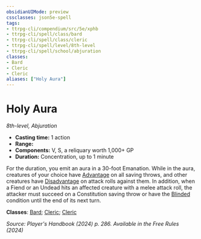 ```yaml
---
obsidianUIMode: preview
cssclasses: json5e-spell
tags:
- ttrpg-cli/compendium/src/5e/xphb
- ttrpg-cli/spell/class/bard
- ttrpg-cli/spell/class/cleric
- ttrpg-cli/spell/level/8th-level
- ttrpg-cli/spell/school/abjuration
classes:
- Bard
- Cleric
- Cleric
aliases: ["Holy Aura"]
---
```

# Holy Aura
*8th-level, Abjuration*  


- **Casting time:** 1 action
- **Range:** 
- **Components:** V, S, a reliquary worth 1,000+ GP
- **Duration:** Concentration, up to 1 minute

For the duration, you emit an aura in a 30-foot Emanation. While in the aura, creatures of your choice have [Advantage](Mechanics/rules/variant-rules/advantage-xphb.md) on all saving throws, and other creatures have [Disadvantage](Mechanics/rules/variant-rules/disadvantage-xphb.md) on attack rolls against them. In addition, when a Fiend or an Undead hits an affected creature with a melee attack roll, the attacker must succeed on a Constitution saving throw or have the [Blinded](Mechanics/rules/conditions.md#Blinded) condition until the end of its next turn.

**Classes**: [Bard](list-spells-classes-bard); [Cleric](list-spells-classes-cleric); [Cleric](list-spells-classes-cleric)

*Source: Player's Handbook (2024) p. 286. Available in the Free Rules (2024)*